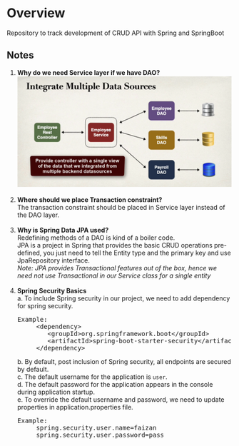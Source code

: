 <h1>Overview</h1>

Repository to track development of CRUD API with Spring and SpringBoot

<h2>Notes</h2>

1. <strong>Why do we need Service layer if we have DAO?</strong> <br>
![Dao And Service](./img/daoAndService.PNG?raw=true "DaoAndService") <br><br>
2. <strong>Where should we place Transaction constraint?</strong> <br>
    The transaction constraint should be placed in Service layer instead of the DAO layer. <br><br>
3. <strong>Why is Spring Data JPA used?</strong> <br>
    Redefining methods of a DAO is kind of a boiler code. <br>
    JPA is a project in Spring that provides the basic CRUD operations pre-defined, 
    you just need to tell the Entity type and the primary key and use JpaRepository interface. <br>
    <em>Note: JPA provides Transactional features out of the box, 
        hence we need not use Transactional in our Service class for a single entity</em> <br><br>
4. <strong>Spring Security Basics</strong> <br>
    a. To include Spring security in our project, we need to add dependency for spring security. <br>
    <pre>Example:
        &lt;dependency&gt;
           &lt;groupId>org.springframework.boot&lt;/groupId&gt;
           &lt;artifactId>spring-boot-starter-security&lt;/artifactId&gt;
        &lt;/dependency&gt;</pre> 
    b. By default, post inclusion of Spring security, all endpoints are secured by default. <br>
    c. The default username for the application is <code>user</code>. <br>
    d. The default password for the application appears in the console during application startup. <br>
    e. To override the default username and password, we need to update properties in application.properties file. <br>
    <pre>Example:
        spring.security.user.name=faizan
        spring.security.user.password=pass</pre> <br>